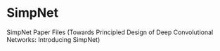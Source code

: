 # SimpNet
SimpNet Paper Files (Towards Principled Design of Deep Convolutional Networks: Introducing SimpNet)

